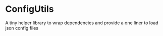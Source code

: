 # ConfigUtils
A tiny helper library to wrap dependencies and provide a one liner to load json config files
